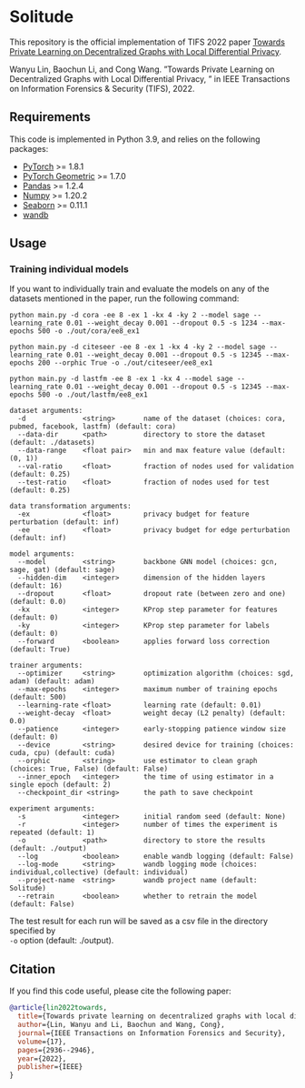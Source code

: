 # Solitude

This repository is the official implementation of TIFS 2022 paper [Towards Private Learning on Decentralized Graphs with Local Differential Privacy](https://wanyu-lin.github.io/assets/pdf/wanyu-tifs2022.pdf). 

Wanyu Lin, Baochun Li, and Cong Wang. ”Towards Private Learning on Decentralized Graphs with Local Differential Privacy, ” in IEEE Transactions on Information Forensics & Security (TIFS), 2022.

## Requirements

This code is implemented in Python 3.9, and relies on the following packages:  
- [PyTorch](https://pytorch.org/get-started/locally/) >= 1.8.1
- [PyTorch Geometric](https://pytorch-geometric.readthedocs.io/en/latest/notes/installation.html) >= 1.7.0
- [Pandas](https://pandas.pydata.org/pandas-docs/stable/getting_started/install.html) >= 1.2.4
- [Numpy](https://numpy.org/install/) >= 1.20.2
- [Seaborn](https://seaborn.pydata.org/) >= 0.11.1  
- [wandb](https://wandb.ai/site)

## Usage

### Training individual models
If you want to individually train and evaluate the models on any of the datasets mentioned in the paper, run the following command:  
```
python main.py -d cora -ee 8 -ex 1 -kx 4 -ky 2 --model sage --learning_rate 0.01 --weight_decay 0.001 --dropout 0.5 -s 1234 --max-epochs 500 -o ./out/cora/ee8_ex1

python main.py -d citeseer -ee 8 -ex 1 -kx 4 -ky 2 --model sage --learning_rate 0.01 --weight_decay 0.001 --dropout 0.5 -s 12345 --max-epochs 200 --orphic True -o ./out/citeseer/ee8_ex1

python main.py -d lastfm -ee 8 -ex 1 -kx 4 --model sage --learning_rate 0.01 --weight_decay 0.001 --dropout 0.5 -s 12345 --max-epochs 500 -o ./out/lastfm/ee8_ex1

dataset arguments:
  -d              <string>       name of the dataset (choices: cora, pubmed, facebook, lastfm) (default: cora)
  --data-dir      <path>         directory to store the dataset (default: ./datasets)
  --data-range    <float pair>   min and max feature value (default: (0, 1))
  --val-ratio     <float>        fraction of nodes used for validation (default: 0.25)
  --test-ratio    <float>        fraction of nodes used for test (default: 0.25)

data transformation arguments:
  -ex             <float>        privacy budget for feature perturbation (default: inf)
  -ee             <float>        privacy budget for edge perturbation (default: inf)

model arguments:
  --model         <string>       backbone GNN model (choices: gcn, sage, gat) (default: sage)
  --hidden-dim    <integer>      dimension of the hidden layers (default: 16)
  --dropout       <float>        dropout rate (between zero and one) (default: 0.0)
  -kx             <integer>      KProp step parameter for features (default: 0)
  -ky             <integer>      KProp step parameter for labels (default: 0)
  --forward       <boolean>      applies forward loss correction (default: True)

trainer arguments:
  --optimizer     <string>       optimization algorithm (choices: sgd, adam) (default: adam)
  --max-epochs    <integer>      maximum number of training epochs (default: 500)
  --learning-rate <float>        learning rate (default: 0.01)
  --weight-decay  <float>        weight decay (L2 penalty) (default: 0.0)
  --patience      <integer>      early-stopping patience window size (default: 0)
  --device        <string>       desired device for training (choices: cuda, cpu) (default: cuda)
  --orphic        <string>       use estimator to clean graph (choices: True, False) (default: False)
  --inner_epoch   <integer>      the time of using estimator in a single epoch (default: 2)
  --checkpoint_dir <string>      the path to save checkpoint

experiment arguments:
  -s              <integer>      initial random seed (default: None)
  -r              <integer>      number of times the experiment is repeated (default: 1)
  -o              <path>         directory to store the results (default: ./output)
  --log           <boolean>      enable wandb logging (default: False)
  --log-mode      <string>       wandb logging mode (choices: individual,collective) (default: individual)
  --project-name  <string>       wandb project name (default: Solitude)
  --retrain       <boolean>      whether to retrain the model (default: False)
```

The test result for each run will be saved as a csv file in the directory specified by  
``-o`` option (default: ./output).

## Citation

If you find this code useful, please cite the following paper: 
```bibtex 
@article{lin2022towards,
  title={Towards private learning on decentralized graphs with local differential privacy},
  author={Lin, Wanyu and Li, Baochun and Wang, Cong},
  journal={IEEE Transactions on Information Forensics and Security},
  volume={17},
  pages={2936--2946},
  year={2022},
  publisher={IEEE}
}
```
